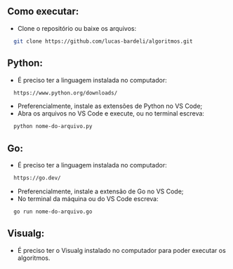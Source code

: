 
## Como executar:
* Clone o repositório ou baixe os arquivos:
```bash
  git clone https://github.com/lucas-bardeli/algoritmos.git
```

## Python:
* É preciso ter a linguagem instalada no computador:
```bash
  https://www.python.org/downloads/
```
* Preferencialmente, instale as extensões de Python no VS Code;
* Abra os arquivos no VS Code e execute, ou no terminal escreva:
```bash
  python nome-do-arquivo.py
```

## Go:
* É preciso ter a linguagem instalada no computador:
```bash
  https://go.dev/
```
* Preferencialmente, instale a extensão de Go no VS Code;
* No terminal da máquina ou do VS Code escreva:
```bash
  go run nome-do-arquivo.go
```

## Visualg:
* É preciso ter o Visualg instalado no computador para poder executar os algoritmos.
